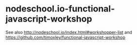 # nodeschool.io-functional-javascript-workshop

See also http://nodeschool.io/index.html#workshopper-list and https://github.com/timoxley/functional-javascript-workshop
